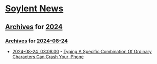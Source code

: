 # [Soylent News](../../../README.md)

## [Archives](../../index.md) for [2024](../index.md)

### [Archives](../../index.md) for [2024-08-24](index.md)

* [2024-08-24, 03:08:00](https://soylentnews.org/article.pl?sid=24/08/23/0259256&from=rss) - [Typing A Specific Combination Of Ordinary Characters Can Crash Your iPhone](https://soylentnews.org/article.pl?sid=24/08/23/0259256&from=rss)
